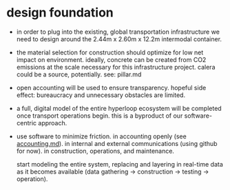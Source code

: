 design foundation
=================

- in order to plug into the existing, global transportation infrastructure we need to design around the 2.44m x 2.60m x 12.2m intermodal container.

- the material selection for construction should optimize for low net impact on environment. ideally, concrete can be created from CO2 emissions at the scale necessary for this infrastructure project. calera could be a source, potentially. see: pillar.md

- open accounting will be used to ensure transparency. hopeful side effect: bureaucracy and unnecessary obstacles are limited.

- a full, digital model of the entire hyperloop ecosystem will be completed once transport operations begin. this is a byproduct of our software-centric approach.

- use software to minimize friction. in accounting openly (see [accounting.md](https://github.com/leonidkozhukh/hyperloop/blob/master/accounting.md)). in internal and external communications (using github for now). in construction, operations, and maintenance.

  start modeling the entire system, replacing and layering in real-time data as it becomes available (data gathering -> construction -> testing -> operation).
